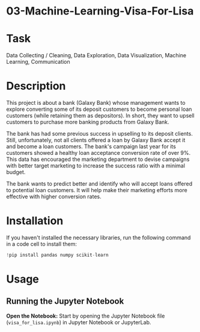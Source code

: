 # 03-Machine-Learning-Visa-For-Lisa
# Task
Data Collecting / Cleaning, Data Exploration, Data Visualization, Machine Learning, Communication

# Description
This project is about a bank (Galaxy Bank) whose management wants to explore converting some of its deposit customers to become personal loan customers (while retaining them as depositors). In short, they want to upsell customers to purchase more banking products from Galaxy Bank.

The bank has had some previous success in upselling to its deposit clients. Still, unfortunately, not all clients offered a loan by Galaxy Bank accept it and become a loan customers. The bank's campaign last year for its customers showed a healthy loan acceptance conversion rate of over 9%. This data has encouraged the marketing department to devise campaigns with better target marketing to increase the success ratio with a minimal budget.

The bank wants to predict better and identify who will accept loans offered to potential loan customers. It will help make their marketing efforts more effective with higher conversion rates.

# Installation
If you haven't installed the necessary libraries, run the following command in a code cell to install them:
   ```python
   !pip install pandas numpy scikit-learn
   ```

# Usage
## Running the Jupyter Notebook

**Open the Notebook:** Start by opening the Jupyter Notebook file (`visa_for_lisa.ipynb`) in Jupyter Notebook or JupyterLab.
